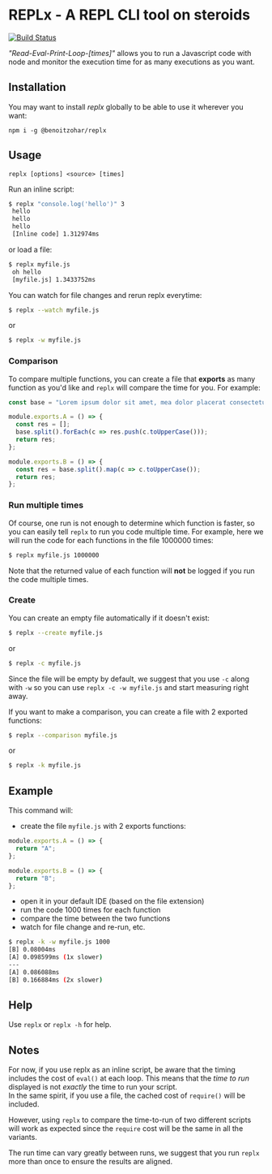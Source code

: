 # REPLx - A REPL CLI tool on steroids 

[![Build Status](https://travis-ci.org/benoitzohar/replx.svg?branch=master)](https://travis-ci.org/benoitzohar/replx)

_"Read-Eval-Print-Loop-[times]"_ allows you to run a Javascript code with node and monitor the execution time for as many executions as you want.

## Installation

You may want to install _replx_ globally to be able to use it wherever you want:

```
npm i -g @benoitzohar/replx
```

## Usage

`replx [options] <source> [times]`

Run an inline script:

```bash
$ replx "console.log('hello')" 3
 hello
 hello
 hello
 [Inline code] 1.312974ms
```

or load a file:

```bash
$ replx myfile.js
 oh hello
 [myfile.js] 1.3433752ms
```

You can watch for file changes and rerun replx everytime:

```bash
$ replx --watch myfile.js
```

or

```bash
$ replx -w myfile.js
```

### Comparison

To compare multiple functions, you can create a file that **exports** as many function as you'd like and `replx` will compare the time for you. For example:

```js
const base = "Lorem ipsum dolor sit amet, mea dolor placerat consectetuer ut";

module.exports.A = () => {
  const res = [];
  base.split().forEach(c => res.push(c.toUpperCase()));
  return res;
};

module.exports.B = () => {
  const res = base.split().map(c => c.toUpperCase());
  return res;
};
```

### Run multiple times

Of course, one run is not enough to determine which function is faster, so you can easily tell `replx` to run you code multiple time.
For example, here we will run the code for each functions in the file 1000000 times:

```bash
$ replx myfile.js 1000000
```

Note that the returned value of each function will **not** be logged if you run the code multiple times.

### Create

You can create an empty file automatically if it doesn't exist:

```bash
$ replx --create myfile.js
```

or

```bash
$ replx -c myfile.js
```

Since the file will be empty by default, we suggest that you use `-c` along with `-w` so you can use `replx -c -w myfile.js` and start measuring right away.

If you want to make a comparison, you can create a file with 2 exported functions:

```bash
$ replx --comparison myfile.js
```

or

```bash
$ replx -k myfile.js
```

## Example

This command will:

- create the file `myfile.js` with 2 exports functions:

```js
module.exports.A = () => {
  return "A";
};

module.exports.B = () => {
  return "B";
};
```

- open it in your default IDE (based on the file extension)
- run the code 1000 times for each function
- compare the time between the two functions
- watch for file change and re-run, etc.

```bash
$ replx -k -w myfile.js 1000
[B] 0.08004ms
[A] 0.098599ms (1x slower)
---
[A] 0.086088ms
[B] 0.166884ms (2x slower)
```

## Help

Use `replx` or `replx -h` for help.

## Notes

For now, if you use replx as an inline script, be aware that the timing includes the cost of `eval()` at each loop. This means that the _time to run_ displayed is not _exactly_ the time to run your script.  
In the same spirit, if you use a file, the cached cost of `require()` will be included.

However, using `replx` to compare the time-to-run of two different scripts will work as expected since the `require` cost will be the same in all the variants.

The run time can vary greatly between runs, we suggest that you run `replx` more than once to ensure the results are aligned.
